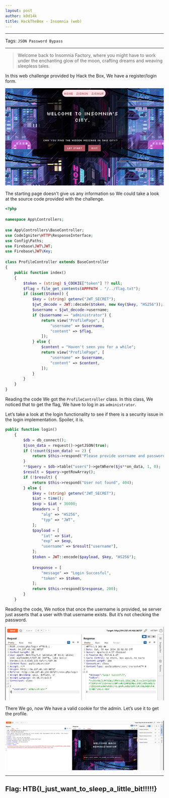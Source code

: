 ```yaml
---
layout: post
author: k0d14k
title: HackTheBox - Insomnia (web)
---
```


---

Tags: `JSON Password Bypass`

---

> Welcome back to Insomnia Factory, where you might have to work under the enchanting glow of the moon, crafting dreams and weaving sleepless tales.
> 

In this web challenge provided by Hack the Box, We have a register/login form.

![Untitled](Untitled.png)

The starting page doesn’t give us any information so We could take a look at the source code provided with the challenge.

```php
<?php

namespace App\Controllers;

use App\Controllers\BaseController;
use CodeIgniter\HTTP\ResponseInterface;
use Config\Paths;
use Firebase\JWT\JWT;
use Firebase\JWT\Key;

class ProfileController extends BaseController
{
    public function index()
    {
        $token = (string) $_COOKIE["token"] ?? null;
        $flag = file_get_contents(APPPATH . "/../flag.txt");
        if (isset($token)) {
            $key = (string) getenv("JWT_SECRET");
            $jwt_decode = JWT::decode($token, new Key($key, "HS256"));
            $username = $jwt_decode->username;
            if ($username == "administrator") {
                return view("ProfilePage", [
                    "username" => $username,
                    "content" => $flag,
                ]);
            } else {
                $content = "Haven't seen you for a while";
                return view("ProfilePage", [
                    "username" => $username,
                    "content" => $content,
                ]);
            }
        }
    }
}

```

Reading the code We got the `ProfileController` class. In this class, We noticed that to get the flag, We have to log in as `administrator`.

Let’s take a look at the login functionality to see if there is a security issue in the login implementation. Spoiler, it is.

```php
public function login()
    {
        $db = db_connect();
        $json_data = request()->getJSON(true);
        if (!count($json_data) == 2) {
            return $this->respond("Please provide username and password", 404);
        }
        **$query = $db->table("users")->getWhere($js**on_data, 1, 0);
        $result = $query->getRowArray();
        if (!$result) {
            return $this->respond("User not found", 404);
        } else {
            $key = (string) getenv("JWT_SECRET");
            $iat = time();
            $exp = $iat + 36000;
            $headers = [
                "alg" => "HS256",
                "typ" => "JWT",
            ];
            $payload = [
                "iat" => $iat,
                "exp" => $exp,
                "username" => $result["username"],
            ];
            $token = JWT::encode($payload, $key, "HS256");

            $response = [
                "message" => "Login Succesful",
                "token" => $token,
            ];
            return $this->respond($response, 200);
        }
    }
```

Reading the code, We notice that once the username is provided, se server just asserts that a user with that username exists. But it’s not checking the password.

![Untitled](Untitled%201.png)

There We go, now We have a valid cookie for the admin. Let’s use it to get the profile.

![Untitled](Untitled%202.png)

---

## Flag: HTB{I_just_want_to_sleep_a_little_bit!!!!!}